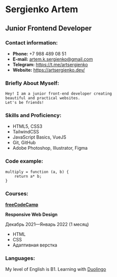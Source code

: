 # **Sergienko Artem**
## Junior Frontend Developer
### Contact information:
 + **Phone:** +7 988 489 08 51
 + **E-mail:** artem.k.sergienko@gmail.com
 + **Telegram:** https://t.me/artsergienko
 + **Website:** https://artsergienko.dev/

### **Briefly About Myself:**

    Hey! I am a junior front-end developer creating
    beautiful and practical websites.
    Let's be friends!

### **Skills and Proficiency:**
+ HTML5, CSS3
+ TailwindCSS
+ JavaScript Basics, VueJS
+ Git, GitHub 
+ Adobe Photoshop, Illustrator, Figma

### **Code example:**

```
multiply = function (a, b) {
    return a* b;
}
```

### **Courses:**

**[freeCodeCamp](https://www.freecodecamp.org/certification/ArtemSergienko/responsive-web-design)**

**Responsive Web Design**

Декабрь 2021—Январь 2022 (1 месяц)

+ HTML 
+ CSS 
+ Адаптивная верстка

### **Languages:**

My level of English is B1. Learning with [Duolingo](https://www.duolingo.com/welcome)

